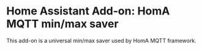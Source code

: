 # Home Assistant Add-on: HomA MQTT min/max saver
This add-on is a universal min/max saver used by HomA MQTT framework.

